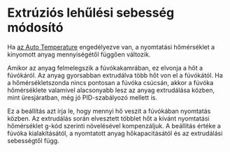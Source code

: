 # Extrúziós lehűlési sebesség módosító

Ha [az Auto Temperature](../experimental/material_flow_dependent_temperature.md) engedélyezve van, a nyomtatási hőmérséklet a kinyomott anyag mennyiségétől függően változik.

Amikor az anyag felmelegszik a fúvókakamrában, ez elvonja a hőt a fúvókáról. Az anyag gyorsabban extrudálva több hőt von el a fúvókától. Ha a hőmérsékletszonda nincs pontosan a fúvóka csúcsán, akkor a fúvóka hőmérséklete valamivel alacsonyabb lesz az anyag extrudálása közben, mint üresjáratban, még jó PID-szabályozó mellett is.

Ez a beállítás azt írja le, hogy mennyi hő veszít a fúvókában nyomtatás közben. Az extrudálás során elvesztett többlet hőt a kívánt nyomtatási hőmérséklet g-kód szerinti növelésével kompenzáljuk. A beállítás értéke a fúvóka kialakításától, a nyomtatott anyag hőkapacitásától és az extrudálási sebességtől függ.
